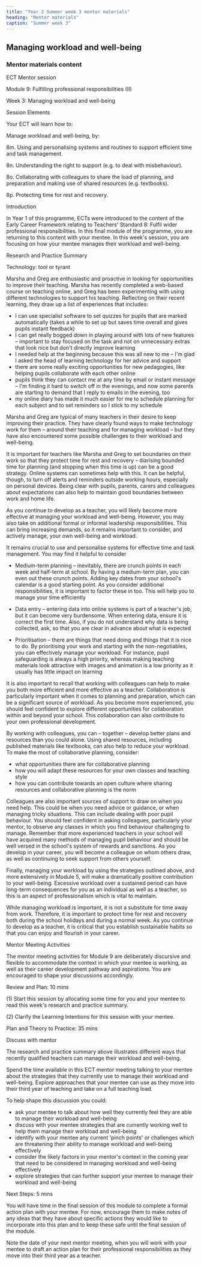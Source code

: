 ```yaml
---
title: "Year 2 Summer week 3 mentor materials"
heading: "Mentor materials"
caption: "Summer week 3"
---
```


## Managing workload and well-being

### Mentor materials content

ECT Mentor session

Module 9: Fulfilling professional responsibilities (II)

Week 3: Managing workload and well-being

Session Elements

Your ECT will learn how to:

Manage workload and well-being, by:

8m. Using and personalising systems and routines to support efficient time and task management.

8n. Understanding the right to support (e.g. to deal with misbehaviour).

8o. Collaborating with colleagues to share the load of planning, and preparation and making use of shared resources (e.g. textbooks).

8p. Protecting time for rest and recovery.

Introduction

In Year 1 of this programme, ECTs were introduced to the content of the Early Career Framework relating to Teachers' Standard 8: Fulfil wider professional responsibilities. In this final module of the programme, you are returning to this content with your mentee. In this week's session, you are focusing on how your mentee manages their workload and well-being.

Research and Practice Summary

Technology: tool or tyrant

Marsha and Greg are enthusiastic and proactive in looking for opportunities to improve their teaching. Marsha has recently completed a web-based course on teaching online, and Greg has been experimenting with using different technologies to support his teaching. Reflecting on their recent learning, they draw up a list of experiences that includes:

- I can use specialist software to set quizzes for pupils that are marked automatically (takes a while to set up but saves time overall and gives pupils instant feedback)
- I can get really bogged down in playing around with lots of new features – important to stay focused on the task and not on unnecessary extras that look nice but don't directly improve learning
- I needed help at the beginning because this was all new to me – I'm glad I asked the head of learning technology for her advice and support
- there are some really exciting opportunities for new pedagogies, like helping pupils collaborate with each other online
- pupils think they can contact me at any time by email or instant message – I'm finding it hard to switch off in the evenings, and now some parents are starting to demand that I reply to emails in the evening, too
- my online diary has made it much easier for me to schedule planning for each subject and to set reminders so I stick to my schedule

Marsha and Greg are typical of many teachers in their desire to keep improving their practice. They have clearly found ways to make technology work for them – around their teaching and for managing workload – but they have also encountered some possible challenges to their workload and well-being.

It is important for teachers like Marsha and Greg to set boundaries on their work so that they protect time for rest and recovery – diarising bounded time for planning (and stopping when this time is up) can be a good strategy. Online systems can sometimes help with this. It can be helpful, though, to turn off alerts and reminders outside working hours, especially on personal devices. Being clear with pupils, parents, carers and colleagues about expectations can also help to maintain good boundaries between work and home life.

As you continue to develop as a teacher, you will likely become more effective at managing your workload and well-being. However, you may also take on additional formal or informal leadership responsibilities. This can bring increasing demands, so it remains important to consider, and actively manage, your own well-being and workload.

It remains crucial to use and personalise systems for effective time and task management. You may find it helpful to consider

- Medium-term planning – inevitably, there are crunch points in each week and half-term at school. By having a medium-term plan, you can even out these crunch points. Adding key dates from your school's calendar is a good starting point. As you consider additional responsibilities, it is important to factor these in too. This will help you to manage your time efficiently

- Data entry – entering data into online systems is part of a teacher's job, but it can become very burdensome. When entering data, ensure it is correct the first time. Also, if you do not understand why data is being collected, ask, so that you are clear in advance about what is expected

- Prioritisation – there are things that need doing and things that it is nice to do. By prioritising your work and starting with the non-negotiables, you can effectively manage your workload. For instance, pupil safeguarding is always a high priority, whereas making teaching materials look attractive with images and animation is a low priority as it usually has little impact on learning

It is also important to recall that working with colleagues can help to make you both more efficient and more effective as a teacher. Collaboration is particularly important when it comes to planning and preparation, which can be a significant source of workload. As you become more experienced, you should feel confident to explore different opportunities for collaboration within and beyond your school. This collaboration can also contribute to your own professional development.

By working with colleagues, you can – together – develop better plans and resources than you could alone. Using shared resources, including published materials like textbooks, can also help to reduce your workload. To make the most of collaborative planning, consider:

- what opportunities there are for collaborative planning
- how you will adapt these resources for your own classes and teaching style
- how you can contribute towards an open culture where sharing resources and collaborative planning is the norm

Colleagues are also important sources of support to draw on when you need help. This could be when you need advice or guidance, or when managing tricky situations. This can include dealing with poor pupil behaviour. You should feel confident in asking colleagues, particularly your mentor, to observe any classes in which you find behaviour challenging to manage. Remember that more experienced teachers in your school will have acquired many methods of managing pupil behaviour and should be well versed in the school's system of rewards and sanctions. As you develop in your career, you will become a colleague on whom others draw, as well as continuing to seek support from others yourself.

Finally, managing your workload by using the strategies outlined above, and more extensively in Module 5, will make a dramatically positive contribution to your well-being. Excessive workload over a sustained period can have long-term consequences for you as an individual as well as a teacher, so this is an aspect of professionalism which is vital to maintain.

While managing workload is important, it is not a substitute for time away from work. Therefore, it is important to protect time for rest and recovery both during the school holidays and during a normal week. As you continue to develop as a teacher, it is critical that you establish sustainable habits so that you can enjoy and flourish in your career.

Mentor Meeting Activities

The mentor meeting activities for Module 9 are deliberately discursive and flexible to accommodate the context in which your mentee is working, as well as their career development pathway and aspirations. You are encouraged to shape your discussions accordingly.

Review and Plan: 10 mins

(1) Start this session by allocating some time for you and your mentee to read this week's research and practice summary.

(2) Clarify the Learning Intentions for this session with your mentee.

Plan and Theory to Practice: 35 mins

Discuss with mentor

The research and practice summary above illustrates different ways that recently qualified teachers can manage their workload and well-being.

Spend the time available in this ECT mentor meeting talking to your mentee about the strategies that they currently use to manage their workload and well-being. Explore approaches that your mentee can use as they move into their third year of teaching and take on a full teaching load.

To help shape this discussion you could:

- ask your mentee to talk about how well they currently feel they are able to manage their workload and well-being
- discuss with your mentee strategies that are currently working well to help them manage their workload and well-being
- identify with your mentee any current 'pinch points' or challenges which are threatening their ability to manage workload and well-being effectively
- consider the likely factors in your mentor's context in the coming year that need to be considered in managing workload and well-being effectively
- explore strategies that can further support your mentee to manage their workload and well-being

Next Steps: 5 mins

You will have time in the final session of this module to complete a formal action plan with your mentee. For now, encourage them to make notes of any ideas that they have about specific actions they would like to incorporate into this plan and to keep these safe until the final session of the module.

Note the date of your next mentor meeting, when you will work with your mentee to draft an action plan for their professional responsibilities as they move into their third year as a teacher.
